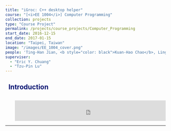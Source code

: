 ```yaml
---
title: "iGroc: C++ desktop helper"
course: "[<i>EE 1004</i>] Computer Programming"
collection: projects
type: "Course Project"
permalink: /projects/course_projects/Computer_Programming
start_date: 2016-12-15
end_date: 2017-01-15
location: "Taipei, Taiwan"
image: "/images/EE_1004_cover.png"
people: 'Ting-Han Jian, <b style="color: black">Kuan-Hao Chao</b>, Ling-Yu Li'
superviser:
  - "Eric Y. Chuang"
  - "Tzu-Pin Lu"
---
```


<h2 style="color: #000f70"> <i class="fas fa-dot-circle" style="font-size:18px;"></i> &nbsp;&nbsp;Introduction </h2>

<div style="margin-left: 30px">
  <p style="margin-top: 30px">
  </p>
  <iframe width="100%" height="65px" src="https://www.youtube.com/embed/xvpTAf3OXVc" frameborder="0" allow="accelerometer; autoplay; clipboard-write; encrypted-media; gyroscope; picture-in-picture" allowfullscreen></iframe>
</div>



---
